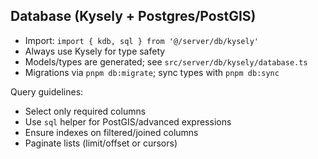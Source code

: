## Database (Kysely + Postgres/PostGIS)

- Import: `import { kdb, sql } from '@/server/db/kysely'`
- Always use Kysely for type safety
- Models/types are generated; see `src/server/db/kysely/database.ts`
- Migrations via `pnpm db:migrate`; sync types with `pnpm db:sync`

Query guidelines:
- Select only required columns
- Use `sql` helper for PostGIS/advanced expressions
- Ensure indexes on filtered/joined columns
- Paginate lists (limit/offset or cursors)


